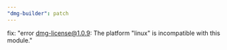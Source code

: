 ```yaml
---
"dmg-builder": patch
---
```


fix: "error dmg-license@1.0.9: The platform "linux" is incompatible with this module."
